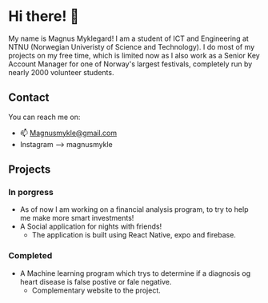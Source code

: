 # Hi there! 👋

My name is Magnus Myklegard! I am a student of ICT and Engineering at NTNU (Norwegian Univeristy of Science and Technology).
I do most of my projects on my free time, which is limited now as I also work as a Senior Key Account Manager for one of Norway's largest festivals, completely run by nearly 2000 volunteer students. 

## Contact
You can reach me on:
 - 📫 Magnusmykle@gmail.com
 - Instagram --> magnusmykle
 
## Projects

### In porgress
- As of now I am working on a financial analysis program, to try to help me make more smart investments!
- A Social application for nights with friends!
  - The application is built using React Native, expo and firebase.


### Completed
- A Machine learning program which trys to determine if a diagnosis og heart disease is false postive or fale negative.
  - Complementary website to the project.




<!--
**Mykle96/Mykle96** is a ✨ _special_ ✨ repository because its `README.md` (this file) appears on your GitHub profile.

Here are some ideas to get you started:

- 🔭 I’m currently working on ...
- 🌱 I’m currently learning ...
- 👯 I’m looking to collaborate on ...
- 🤔 I’m looking for help with ...
- 💬 Ask me about ...
- 📫 How to reach me: ...
- 😄 Pronouns: ...
- ⚡ Fun fact: ...
-->
